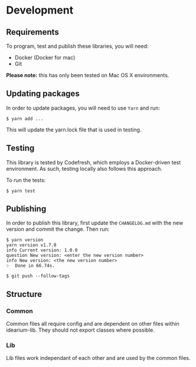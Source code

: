 # Development

## Requirements

To program, test and publish these libraries, you will need:

- Docker (Docker for mac)
- Git

__Please note:__ this has only been tested on Mac OS X environments.

## Updating packages

In order to update packages, you will need to use `Yarn` and run:

```shell
$ yarn add ...
```

This will update the yarn.lock file that is used in testing.

## Testing

This library is tested by Codefresh, which employs a Docker-driven test environment. As such, testing locally also follows this approach.

To run the tests:

```shell
$ yarn test
```

## Publishing

In order to publish this library, first update the `CHANGELOG.md` with the new version and commit the change. Then run:

```shell
$ yarn version
yarn version v1.7.0
info Current version: 1.0.0
question New version: <enter the new version number>
info New version: <the new version number>
✨  Done in 66.74s.

$ git push --follow-tags
```

## Structure

### Common

Common files all require config and are dependent on other files within idearium-lib.
They should not export classes where possible.

### Lib

Lib files work independant of each other and are used by the common files.
